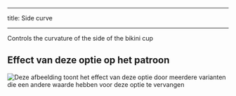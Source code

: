 ***

title: Side curve

***

Controls the curvature of the side of the bikini cup

## Effect van deze optie op het patroon

![Deze afbeelding toont het effect van deze optie door meerdere varianten die een andere waarde hebben voor deze optie te vervangen](bee_sidecurve_sample.svg "Effect van deze optie op het patroon")
